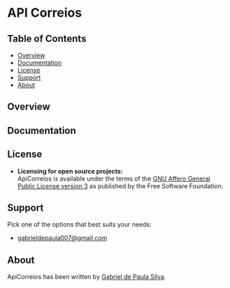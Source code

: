 # API Correios
## Table of Contents

* [Overview](#overview)
* [Documentation](#documentation)
* [License](#license)
* [Support](#support)
* [About](#about)

## Overview

## Documentation

## License

* **Licensing for open source projects:**  
  ApiCorreios is available under the terms of the [GNU Affero General Public License version 3](http://www.gnu.org/licenses/agpl-3.0.html) as published by the Free Software Foundation.

## Support

Pick one of the options that best suits your needs:
* [gabrieldepaula007@gmail.com](mailto:gabrieldepaula007@gmail.com)

## About

ApiCorreios has been written by [Gabriel de Paula Silva](https://www.linkedin.com/in/gabriel-depaula16/).  
